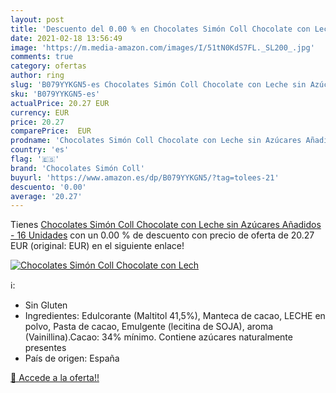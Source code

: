 ```yaml
---
layout: post
title: 'Descuento del 0.00 % en Chocolates Simón Coll Chocolate con Lech'
date: 2021-02-18 13:56:49
image: 'https://m.media-amazon.com/images/I/51tN0KdS7FL._SL200_.jpg'
comments: true
category: ofertas
author: ring
slug: 'B079YYKGN5-es Chocolates Simón Coll Chocolate con Leche sin Azúcares...'
sku: 'B079YYKGN5-es'
actualPrice: 20.27 EUR
currency: EUR
price: 20.27
comparePrice:  EUR
prodname: 'Chocolates Simón Coll Chocolate con Leche sin Azúcares Añadidos - 16 Unidades'
country: 'es'
flag: '🇪🇸'
brand: 'Chocolates Simón Coll'
buyurl: 'https://www.amazon.es/dp/B079YYKGN5/?tag=tolees-21'
descuento: '0.00'
average: '20.27'
---
```


Tienes [Chocolates Simón Coll Chocolate con Leche sin Azúcares Añadidos - 16 Unidades](https://www.amazon.es/dp/B079YYKGN5/?tag=tolees-21) con un 0.00 % de descuento con precio de oferta de 20.27 EUR (original:  EUR) en el siguiente enlace!

[![Chocolates Simón Coll Chocolate con Lech](https://m.media-amazon.com/images/I/51tN0KdS7FL._SL200_.jpg)](https://www.amazon.es/dp/B079YYKGN5/?tag=tolees-21)

ℹ️:

- Sin Gluten
- Ingredientes: Edulcorante (Maltitol 41,5%), Manteca de cacao, LECHE en polvo, Pasta de cacao, Emulgente (lecitina de SOJA), aroma (Vainillina).Cacao: 34% mínimo. Contiene azúcares naturalmente presentes
- País de origen: España

[🛒 Accede a la oferta!!](https://www.amazon.es/dp/B079YYKGN5/?tag=tolees-21)
